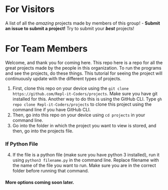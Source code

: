# For Visitors
A list of all the _amazing_ projects made by members of this group! - __Submit an issue to submit a project!__ Try to submit your ___best___ projects!

# For Team Members
Welcome, and thank you for coming here. This repo here is a repo for all the great projects made by the people in this organization. To run the programs and see the projects, do these things. This tutorial for seeing the project will continuously update with the different types of projects.
1. First, clone this repo on your device using the ```git clone https://github.com/Repl-it-Coders/projects```. Make sure you have git installed for this. Another way to do this is using the GitHub CLI. Type ```gh repo clone Repl-it-Coders/projects``` to clone this project using the command line if you have GitHub CLI.
2. Then, go into this repo on your device using ```cd projects``` in your command line.
3. Go into the folder in which the project you want to view is stored, and then, go into the projects file.

### If Python File
4. If the file is a python file (make sure you have python 3 installed), run it using ```python3 filename.py``` in the command line. Replace filename with the name of the file you want to run. Make sure you are in the correct folder before running that command.
#### More options coming soon later.
